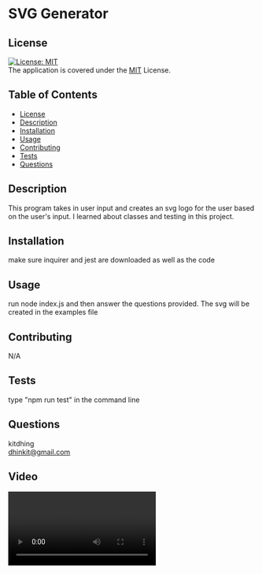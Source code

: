 # SVG Generator

## License 
[![License: MIT](https://img.shields.io/badge/License-MIT-yellow.svg)](https://opensource.org/licenses/MIT)\
The application is covered under the [MIT](https://github.com/kitdhing/readme-generator/blob/main/LICENSE) License. 



## Table of Contents
- [License](#license)
- [Description](#description)
- [Installation](#installation)
- [Usage](#usage)
- [Contributing](#contributing)
- [Tests](#tests)
- [Questions](#questions)


## Description
This program takes in user input and creates an svg logo for the user based on the user's input. I learned about classes and testing in this project.

## Installation
make sure inquirer and jest are downloaded as well as the code

## Usage
run node index.js and then answer the questions provided. The svg will be created in the examples file

## Contributing
N/A

## Tests
type "npm run test" in the command line

## Questions
kitdhing\
dhinkit@gmail.com

## Video

![video](/svgmaker.mp4)